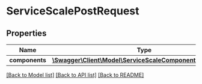 # ServiceScalePostRequest

## Properties
Name | Type | Description | Notes
------------ | ------------- | ------------- | -------------
**components** | [**\Swagger\Client\Model\ServiceScaleComponentsPostRequest**](ServiceScaleComponentsPostRequest.md) |  | [optional] 

[[Back to Model list]](../README.md#documentation-for-models) [[Back to API list]](../README.md#documentation-for-api-endpoints) [[Back to README]](../README.md)


